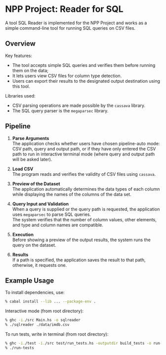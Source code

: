 # NPP Project: Reader for SQL

A tool SQL Reader is implemented for the NPP Project and works as a simple command-line tool for running SQL queries on CSV files.

## Overview

Key features: 
- The tool accepts simple SQL queries and verifies them before running them on the data; 
- It lets users view CSV files for column type detection.  
- Users can export their results to the designated output destination using this tool.

 Libraries used: 
 - CSV parsing operations are made possible by the `cassava` library.  
 - The SQL query parser is the `megaparsec` library.

## Pipeline

1. **Parse Arguments**  
The application checks whether users have chosen pipeline-auto mode: CSV path, query and output path, or if they have only entered the CSV path to run in interactive terminal mode (where query and output path will be asked later).

2. **Load CSV**  
The program reads and verifies the validity of CSV files using `cassava`.

3. **Preview of the Dataset**  
The application automatically determines the data types of each column while displaying the names of the columns of the data set.

4. **Query Input and Validation**  
When a query is supplied or the query path is requested, the application uses `megaparsec` to parse SQL queries.  
The system verifies that the number of column values, other elements, and type and column names are compatible.

5. **Execution**  
Before showing a preview of the output results, the system runs the query on the dataset.

6. **Results**  
If a path is specified, the application saves the result to that path, otherwise, it requests one.

## Example Usage

To install dependencies, use:
```bash
% cabal install --lib ... --package-env .
```

Interactive mode (from root directory):
```bash
% ghc -i./src Main.hs -o sqlreader
% ./sqlreader ./data/imdb.csv
```

To run tests, write in terminal (from root directory):
```bash
% ghc -i./test -i./src test/run_tests.hs -outputdir build_tests -o run-tests
% ./run-tests
```
